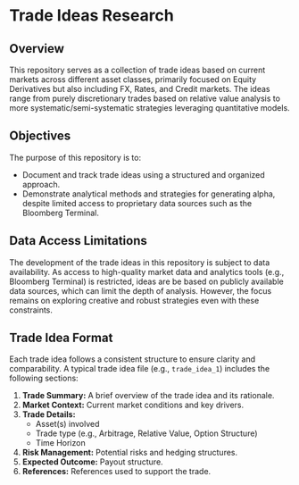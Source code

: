 # Trade Ideas Research

## Overview
This repository serves as a collection of trade ideas based on current markets across different asset classes, primarily focused on Equity Derivatives but also including FX, Rates, and Credit markets. The ideas range from purely discretionary trades based on relative value analysis to more systematic/semi-systematic strategies leveraging quantitative models.

## Objectives
The purpose of this repository is to:
- Document and track trade ideas using a structured and organized approach.
- Demonstrate analytical methods and strategies for generating alpha, despite limited access to proprietary data sources such as the Bloomberg Terminal.

## Data Access Limitations
The development of the trade ideas in this repository is subject to data availability. As access to high-quality market data and analytics tools (e.g., Bloomberg Terminal) is restricted, ideas are be based on publicly available data sources, which can limit the depth of analysis. However, the focus remains on exploring creative and robust strategies even with these constraints.


## Trade Idea Format
Each trade idea follows a consistent structure to ensure clarity and comparability. A typical trade idea file (e.g., `trade_idea_1`) includes the following sections:

1. **Trade Summary:** A brief overview of the trade idea and its rationale.
2. **Market Context:** Current market conditions and key drivers.
3. **Trade Details:**
   - Asset(s) involved
   - Trade type (e.g., Arbitrage, Relative Value, Option Structure)
   - Time Horizon
4. **Risk Management:** Potential risks and hedging structures.
5. **Expected Outcome:** Payout structure.
6. **References:** References used to support the trade.

